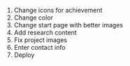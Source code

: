 1. Change icons for achievement
2. Change color
3. Change start page with better images
4. Add research content
5. Fix project images
6. Enter contact info
7. Deploy